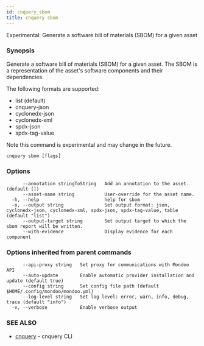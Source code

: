 ```yaml
---
id: cnquery_sbom
title: cnquery sbom
---
```


Experimental: Generate a software bill of materials (SBOM) for a given asset

### Synopsis

Generate a software bill of materials (SBOM) for a given asset. The SBOM
is a representation of the asset's software components and their dependencies.

The following formats are supported:

- list (default)
- cnquery-json
- cyclonedx-json
- cyclonedx-xml
- spdx-json
- spdx-tag-value

Note this command is experimental and may change in the future.

```
cnquery sbom [flags]
```

### Options

```
      --annotation stringToString   Add an annotation to the asset. (default [])
      --asset-name string           User-override for the asset name.
  -h, --help                        help for sbom
  -o, --output string               Set output format: json, cyclonedx-json, cyclonedx-xml, spdx-json, spdx-tag-value, table (default "list")
      --output-target string        Set output target to which the sbom report will be written.
      --with-evidence               Display evidence for each component
```

### Options inherited from parent commands

```
      --api-proxy string   Set proxy for communications with Mondoo API
      --auto-update        Enable automatic provider installation and update (default true)
      --config string      Set config file path (default $HOME/.config/mondoo/mondoo.yml)
      --log-level string   Set log level: error, warn, info, debug, trace (default "info")
  -v, --verbose            Enable verbose output
```

### SEE ALSO

- [cnquery](cnquery.md) - cnquery CLI

